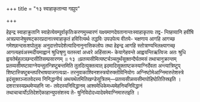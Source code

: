 +++
title = "१३ स्वाहाकृतान्या गह्युप"

+++

हेइन्द्र स्वाहाक्रुतानि स्वाहेत्येवम्पूर्वाकृतिःकरणमुच्चारणं यक्ष्यमाणदेवतानान्तःस्वाहाकृतयः तद्व- न्तिहव्यानि हवींषि अत्रप्रयाजेषुवषट्कारप्रदानात्स्वाहाकृतं हविरित्यर्थः तद्धविः उपउपेत्य वीतये- भक्षणाय आगहि आगच्छ गमेश्छान्दसःशपोलुक् अनुदात्तोपदेशेत्यादिनानुनासिकलोपः तथा हेइन्द्र आगहि स्तोत्राण्यभिलक्ष्यागच्छ् आगत्यहवंअस्मदीयमाह्वानं श्रुधिश्रृणु यतस्त्वां अध्वरे अहिंसात्म- केयागेहवन्ते आह्वयन्तिऋत्विजः अतः श्रुधि ह्वयतेर्बहुलञ्छन्दसीतिसम्प्रसारणम् ॥ १३ ॥प्रतव्यसीमित्यष्टर्चञ्चतुर्थंसूक्तन्दैर्घतमसं तथाचानुक्रान्तम् प्रतव्यसीमष्टावाग्नेयन्तुतन्त्रिष्टुबन्तमिति तुतदित्युक्तत्वात् इदमादिसूक्ताष्टकस्याग्निर्देवता अन्त्यात्रिष्टुप् शिष्टास्त्रिष्टुबन्तपरिभाषयाजगत्यःप्रा- तरनुवाकाश्विनशस्त्रयोरुक्तोविनियोगः अग्निष्टोमेआग्निमारुतेशस्त्रे इदंसूक्तञ्जातवेदस्य निनिद्धानीयं अथयथेतमितिखण्डेसूत्रितम्—प्रतव्यसीन्नव्यसीमापोहिष्ठेतितिस्रइति । दशरात्रस्यप्रथमेप्यहनि जा- तवेदस्यनिविद्धानम् आश्वमेधिकेमध्यमेहनिचनिविद्धानं तथाचाचार्योऽतिदेशऎकाहान्युपसंशस्य ते- षुनिविदोदध्यादेवमेवाग्निमारुतइति ।